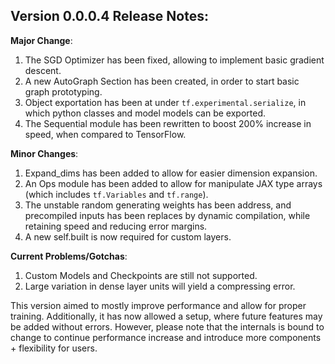 ## Version 0.0.0.4 Release Notes:

**Major Change**:
1. The SGD Optimizer has been fixed, allowing to implement basic gradient descent.
2. A new AutoGraph Section has been created, in order to start basic graph prototyping.
3. Object exportation has been at under ``tf.experimental.serialize``, in which python classes and model models can be exported.
4. The Sequential module has been rewritten to boost 200% increase in speed, when compared to TensorFlow.

**Minor Changes**:
1. Expand_dims has been added to allow for easier dimension expansion.
2. An Ops module has been added to allow for manipulate JAX type arrays (which includes ``tf.Variables`` and ``tf.range``).
3. The unstable random generating weights has been address, and precompiled inputs has been replaces by dynamic compilation, while retaining speed and reducing error margins.
4. A new self.built is now required for custom layers.

**Current Problems/Gotchas**:
1. Custom Models and Checkpoints are still not supported.
2. Large variation in dense layer units will yield a compressing error.

This version aimed to mostly improve performance and allow for proper training. Additionally, it has now allowed a setup, where future features may be added without errors. However, please note that the internals is bound to change to continue performance increase and introduce more components + flexibility for users.

